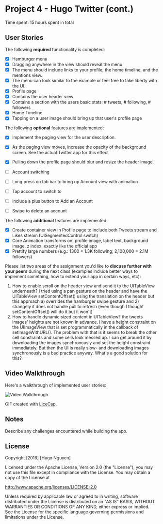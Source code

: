 # Project 4 - Hugo Twitter (cont.)

Time spent: 15 hours spent in total

## User Stories

The following **required** functionality is completed:

- [X] Hamburger menu
- [X] Dragging anywhere in the view should reveal the menu.
- [X] The menu should include links to your profile, the home timeline, and the mentions view.
- [X] The menu can look similar to the example or feel free to take liberty with the UI.
- [X] Profile page
- [X] Contains the user header view
- [X] Contains a section with the users basic stats: # tweets, # following, # followers
- [X] Home Timeline
- [X] Tapping on a user image should bring up that user's profile page

The following **optional** features are implemented:

- [X] Implement the paging view for the user description.
- [X] As the paging view moves, increase the opacity of the background screen. See the actual Twitter app for this effect
- [X] Pulling down the profile page should blur and resize the header image.
- [ ] Account switching
- [ ] Long press on tab bar to bring up Account view with animation
- [ ] Tap account to switch to
- [ ] Include a plus button to Add an Account
- [ ] Swipe to delete an account


The following **additional** features are implemented:

- [X] Create container view in Profile page to include both Tweets stream and Likes stream (UISegmentedControl switch)
- [X] Core Animation transforms on: profile image, label text, background image, z index. exactly like the official app
- [X] Prettify large numbers (e.g.: 1300 = 1.3K following; 2,100,000 = 2.1M followers)

Please list two areas of the assignment you'd like to **discuss further with your peers** during the next class (examples include better ways to implement something, how to extend your app in certain ways, etc):

1. How to enable scroll on the header view and send it to the UITableView underneath? I tried using a pan gesture on the header and have the UITableView setContentOffset() using the translation on the header but this approach a) overrides the hamburger swipe gesture and 2) strangely it does not handle pull to refresh (even though I thought setContentOffset() will do it but it won't)
2. How to handle dynamic sized content in UITableView? the tweets images' heights are not known in advance. I have a height constraint on the UIImageView that is set programmatically in the callback of setImageWithURL(). The problem with that is it seems to break the other cell constraints and some cells look messed up. I can get around it by downloading the images synchronously and set the height constraint immediately. But then the UI is really slow- and downloading images synchronously is a bad practice anyway. What's a good solution for this?


## Video Walkthrough

Here's a walkthrough of implemented user stories:

![Video Walkthrough](hamburger.gif)

GIF created with [LiceCap](http://www.cockos.com/licecap/).

## Notes

Describe any challenges encountered while building the app.

## License

Copyright [2016] [Hugo Nguyen]

Licensed under the Apache License, Version 2.0 (the "License");
you may not use this file except in compliance with the License.
You may obtain a copy of the License at

http://www.apache.org/licenses/LICENSE-2.0

Unless required by applicable law or agreed to in writing, software
distributed under the License is distributed on an "AS IS" BASIS,
WITHOUT WARRANTIES OR CONDITIONS OF ANY KIND, either express or implied.
See the License for the specific language governing permissions and
limitations under the License.

